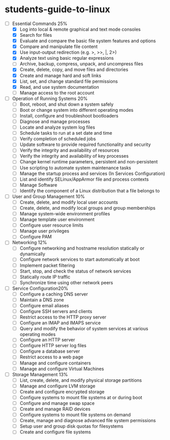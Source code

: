 # students-guide-to-linux
- [ ] Essential Commands 25%
    - [x] Log into local & remote graphical and text mode consoles
    - [x] Search for files
    - [x] Evaluate and compare the basic file system features and options
    - [x] Compare and manipulate file content
    - [x] Use input-output redirection (e.g. >, >>, |, 2>)
    - [x] Analyze text using basic regular expressions
    - [ ] Archive, backup, compress, unpack, and uncompress files
    - [x] Create, delete, copy, and move files and directories
    - [x] Create and manage hard and soft links
    - [x] List, set, and change standard file permissions
    - [x] Read, and use system documentation
    - [ ] Manage access to the root account

- [ ] Operation of Running Systems 20%
    - [ ] Boot, reboot, and shut down a system safely
    - [ ] Boot or change system into different operating modes
    - [ ] Install, configure and troubleshoot bootloaders
    - [ ] Diagnose and manage processes
    - [ ] Locate and analyze system log files
    - [ ] Schedule tasks to run at a set date and time
    - [ ] Verify completion of scheduled jobs
    - [ ] Update software to provide required functionality and security
    - [ ] Verify the integrity and availability of resources
    - [ ] Verify the integrity and availability of key processes
    - [ ] Change kernel runtime parameters, persistent and non-persistent
    - [ ] Use scripting to automate system maintenance tasks
    - [ ] Manage the startup process and services (In Services Configuration)
    - [ ] List and identify SELinux/AppArmor file and process contexts
    - [ ] Manage Software
    - [ ] Identify the component of a Linux distribution that a file belongs to

- [ ] User and Group Management 10%
    - [ ] Create, delete, and modify local user accounts
    - [ ] Create, delete, and modify local groups and group memberships
    - [ ] Manage system-wide environment profiles
    - [ ] Manage template user environment
    - [ ] Configure user resource limits
    - [ ] Manage user privileges
    - [ ] Configure PAM

- [ ] Networking 12%
    - [ ] Configure networking and hostname resolution statically or dynamically
    - [ ] Configure network services to start automatically at boot
    - [ ] Implement packet filtering
    - [ ] Start, stop, and check the status of network services
    - [ ] Statically route IP traffic
    - [ ] Synchronize time using other network peers

- [ ] Service Configuration20%
    - [ ] Configure a caching DNS server
    - [ ] Maintain a DNS zone
    - [ ] Configure email aliases
    - [ ] Configure SSH servers and clients
    - [ ] Restrict access to the HTTP proxy server
    - [ ] Configure an IMAP and IMAPS service
    - [ ] Query and modify the behavior of system services at various operating modes
    - [ ] Configure an HTTP server
    - [ ] Configure HTTP server log files
    - [ ] Configure a database server
    - [ ] Restrict access to a web page
    - [ ] Manage and configure containers
    - [ ] Manage and configure Virtual Machines

- [ ] Storage Management 13%
    - [ ] List, create, delete, and modify physical storage partitions
    - [ ] Manage and configure LVM storage
    - [ ] Create and configure encrypted storage
    - [ ] Configure systems to mount file systems at or during boot
    - [ ] Configure and manage swap space
    - [ ] Create and manage RAID devices
    - [ ] Configure systems to mount file systems on demand
    - [ ] Create, manage and diagnose advanced file system permissions
    - [ ] Setup user and group disk quotas for filesystems
    - [ ] Create and configure file systems
